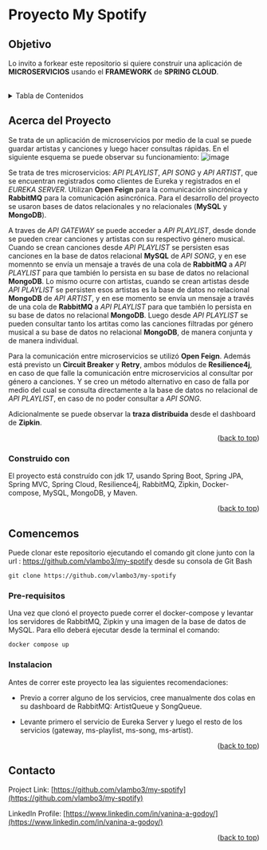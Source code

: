 <a name="readme-top"></a>

# Proyecto My Spotify

## Objetivo
Lo invito a forkear este repositorio si quiere construir una aplicación de **MICROSERVICIOS** usando el **FRAMEWORK** de **SPRING CLOUD**. 

<br />

<!-- TABLE OF CONTENTS -->
<details>
  <summary>Tabla de Contenidos</summary>
  <ol>
    <li>
      <a href="#acerca-del-proyecto">Acerca del Proyecto</a>
      <ul>
        <li><a href="#construido-con">Construido con</a></li>
      </ul>
    </li>
    <li>
      <a href="#Comencemos">Comencemos</a>
      <ul>
        <li><a href="#pre-requisitos">Pre-requisitos</a></li>
        <li><a href="#instalacion">Instalación</a></li>
      </ul>
    </li>
    <li><a href="#contacto">Contacto</a></li>
  </ol>
</details>

<!-- ABOUT THE PROJECT -->
## Acerca del Proyecto

Se trata de un aplicación de microservicios por medio de la cual se puede guardar artistas y canciones y luego hacer consultas rápidas. En el siguiente esquema se puede observar su funcionamiento: 
![image](https://github.com/vlambo3/my-spotify/assets/86501009/9b696a8c-7e95-470e-a596-76b67a01fad3)


Se trata de tres microservicios: *API PLAYLIST*, *API SONG* y *API ARTIST*, que se encuentran registrados como clientes de Eureka y registrados en el *EUREKA SERVER*. Utilizan **Open Feign** para la comunicación sincrónica y **RabbitMQ** para la comunicación asincrónica.
Para el desarrollo del proyecto se usaron bases de datos relacionales y no relacionales (**MySQL** y **MongoDB**). 

A traves de *API GATEWAY* se puede acceder a *API PLAYLIST*, desde donde se pueden crear canciones y artistas con su respectivo género musical.
Cuando se crean canciones desde *API PLAYLIST* se persisten esas canciones en la base de datos relacional **MySQL** de *API SONG*, y en ese momennto se envía un mensaje a través de una cola de **RabbitMQ** a *API PLAYLIST* para que también lo persista en su base de datos no relacional **MongoDB**. 
Lo mismo ocurre con artistas, cuando se crean artistas desde *API PLAYLIST* se persisten esos artistas es la base de datos no relacional **MongoDB** de *API ARTIST*, y en ese momento se envía un mensaje a través de una cola de **RabbitMQ** a *API PLAYLIST* para que también lo persista en su base de datos no relacional **MongoDB**.
Luego desde *API PLAYLIST* se pueden consultar tanto los artitas como las canciones filtradas por género musical a su base de datos no relacional **MongoDB**, de manera conjunta y de manera individual.

Para la comunicación entre microservicios se utilizó **Open Feign**. Además está previsto un **Circuit Breaker** y **Retry**, ambos módulos de **Resilience4j**, en caso de que falle la comunicación entre microservicios al consultar por género a canciones. 
Y se creo un método alternativo en caso de falla por medio del cual se consulta directamente a la base de datos no relacional de *API PLAYLIST*, en caso de no poder consultar a *API SONG*.

Adicionalmente se puede observar la **traza distribuida** desde el dashboard de **Zipkin**.


<p align="right">(<a href="#readme-top">back to top</a>)</p>

### Construido con

El proyecto está construído con jdk 17, usando Spring Boot, Spring JPA, Spring MVC, Spring Cloud, Resilience4j, RabbitMQ, Zipkin, Docker-compose, MySQL, MongoDB, y Maven.

<p align="right">(<a href="#readme-top">back to top</a>)</p>

<!-- GETTING STARTED -->
## Comencemos

Puede clonar este repositorio ejecutando el comando git clone junto con la url : https://github.com/vlambo3/my-spotify desde su consola de Git Bash
  ```
  git clone https://github.com/vlambo3/my-spotify
  ```


### Pre-requisitos

Una vez que clonó el proyecto puede correr el docker-compose y levantar los servidores de RabbitMQ, Zipkin y una imagen de la base de datos de MySQL. Para ello deberá ejecutar desde la terminal el comando:

  ```
  docker compose up
  ```

### Instalacion

Antes de correr este proyecto lea las siguientes recomendaciones:

 - Previo a correr alguno de los servicios, cree manualmente dos colas en su dashboard de RabbitMQ: ArtistQueue y SongQueue.
   
 - Levante primero el servicio de Eureka Server y luego el resto de los servicios (gateway, ms-playlist, ms-song, ms-artist).

<p align="right">(<a href="#readme-top">back to top</a>)</p>


<!-- CONTACT -->
## Contacto

Project Link: [https://github.com/vlambo3/my-spotify](https://github.com/vlambo3/my-spotify)

LinkedIn Profile: [https://www.linkedin.com/in/vanina-a-godoy/](https://www.linkedin.com/in/vanina-a-godoy/)

<p align="right">(<a href="#readme-top">back to top</a>)</p>
